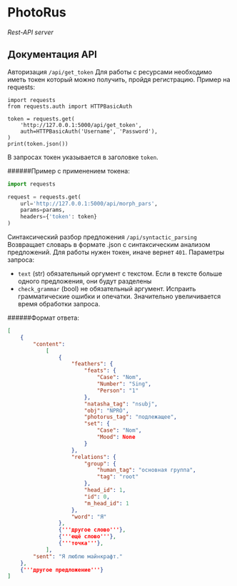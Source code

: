 # PhotoRus
*Rest-API server*
 
## Документация API

Авторизация `/api/get_token`
Для работы с ресурсами необходимо иметь токен который можно получить, пройдя регистрацию.
Пример на requests:

    import requests
    from requests.auth import HTTPBasicAuth
    
    token = requests.get(
        'http://127.0.0.1:5000/api/get_token',
        auth=HTTPBasicAuth('Username', 'Password'),
    )
    print(token.json())

В запросах токен указывается в заголовке `token`.

######Пример с применением токена:

```python
import requests

request = requests.get(
    url='http://127.0.0.1:5000/api/morph_pars',
    params=params,
    headers={'token': token}
)
```

Синтаксический разбор предложения `/api/syntactic_parsing`
Возвращает словарь в формате .json c синтаксическим анализом предложений. Для работы нужен токен, иначе вернет `401`.
Параметры запроса:
- `text` (str) обязательный оргумент c текстом. Если в тексте больше одного предложения, они будут разделены
- `check_grammar` (bool) не обязательный аргумент. Испраить грамматические ошибки и опечатки. Значительно увеличивается время обработки запроса.

######Формат ответа:

```json
[
    {
        "content":
            [
                {
                    "feathers": {
                        "feats": {
                            "Case": "Nom",
                            "Number": "Sing",
                            "Person": "1"
                        },
                        "natasha_tag": "nsubj",
                        "obj": "NPRO",
                        "photorus_tag": "подлежащее",
                        "set": {
                            "Case": "Nom",
                            "Mood": None
                        }
                    },
                    "relations": {
                        "group": {
                            "human_tag": "основная группа",
                            "tag": "root"
                        },
                        "head_id": 1,
                        "id": 0,
                        "m_head_id": 1
                    },
                    "word": "Я"
                },
                {'''другое слово'''},
                {'''ещё слово'''},
                {'''точка'''},
            ],
        "sent": "Я люблю майнкрафт."
    },
    {'''другое предложение'''}
]
```